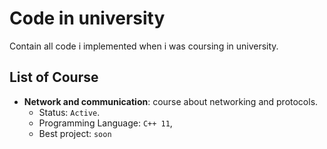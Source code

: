 # Code in university
Contain all code i implemented  when i was coursing in university.

## List of Course
* **Network and communication**: course about networking and protocols.
  * Status: `Active`.
  * Programming Language: `C++ 11`,
  * Best project: `soon`

